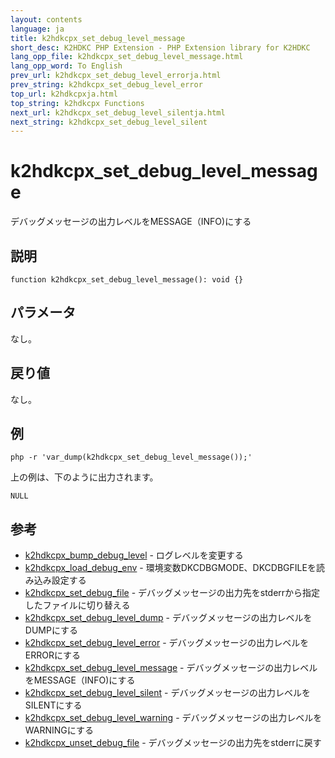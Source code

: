 ```yaml
---
layout: contents
language: ja
title: k2hdkcpx_set_debug_level_message
short_desc: K2HDKC PHP Extension - PHP Extension library for K2HDKC
lang_opp_file: k2hdkcpx_set_debug_level_message.html
lang_opp_word: To English
prev_url: k2hdkcpx_set_debug_level_errorja.html
prev_string: k2hdkcpx_set_debug_level_error
top_url: k2hdkcpxja.html
top_string: k2hdkcpx Functions
next_url: k2hdkcpx_set_debug_level_silentja.html
next_string: k2hdkcpx_set_debug_level_silent
---
```


# k2hdkcpx_set_debug_level_message
デバッグメッセージの出力レベルをMESSAGE（INFO)にする

## 説明

```
function k2hdkcpx_set_debug_level_message(): void {}
```

## パラメータ
なし。

## 戻り値
なし。

## 例

```
php -r 'var_dump(k2hdkcpx_set_debug_level_message());'
```

上の例は、下のように出力されます。

```
NULL
```


## 参考
- [k2hdkcpx_bump_debug_level](k2hdkcpx_bump_debug_levelja.html) - ログレベルを変更する
- [k2hdkcpx_load_debug_env](k2hdkcpx_load_debug_envja.html) - 環境変数DKCDBGMODE、DKCDBGFILEを読み込み設定する
- [k2hdkcpx_set_debug_file](k2hdkcpx_set_debug_fileja.html) - デバッグメッセージの出力先をstderrから指定したファイルに切り替える
- [k2hdkcpx_set_debug_level_dump](k2hdkcpx_set_debug_level_dumpja.html) - デバッグメッセージの出力レベルをDUMPにする
- [k2hdkcpx_set_debug_level_error](k2hdkcpx_set_debug_level_errorja.html) - デバッグメッセージの出力レベルをERRORにする
- [k2hdkcpx_set_debug_level_message](k2hdkcpx_set_debug_level_messageja.html) - デバッグメッセージの出力レベルをMESSAGE（INFO)にする
- [k2hdkcpx_set_debug_level_silent](k2hdkcpx_set_debug_level_silentja.html) - デバッグメッセージの出力レベルをSILENTにする
- [k2hdkcpx_set_debug_level_warning](k2hdkcpx_set_debug_level_warningja.html) - デバッグメッセージの出力レベルをWARNINGにする
- [k2hdkcpx_unset_debug_file](k2hdkcpx_unset_debug_fileja.html) - デバッグメッセージの出力先をstderrに戻す
